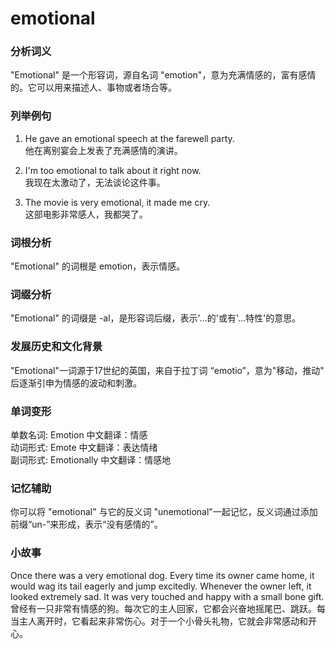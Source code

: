 # emotional

### 分析词义

  

"Emotional" 是一个形容词，源自名词 "emotion"，意为充满情感的，富有感情的。它可以用来描述人、事物或者场合等。

  

### 列举例句

  

1.  He gave an emotional speech at the farewell party.  
    他在离别宴会上发表了充满感情的演讲。
    
      
    
2.  I'm too emotional to talk about it right now.  
    我现在太激动了，无法谈论这件事。
    
      
    
3.  The movie is very emotional, it made me cry.  
    这部电影非常感人，我都哭了。
    
      
    

  

### 词根分析

  

"Emotional" 的词根是 emotion，表示情感。

  

### 词缀分析

  

"Emotional" 的词缀是 -al，是形容词后缀，表示'...的'或有'...特性'的意思。

  

### 发展历史和文化背景

  

"Emotional"一词源于17世纪的英国，来自于拉丁词 “emotio”，意为"移动，推动" 后逐渐引申为情感的波动和刺激。

  

### 单词变形

  

单数名词: Emotion 中文翻译：情感  
动词形式: Emote 中文翻译：表达情绪  
副词形式: Emotionally 中文翻译：情感地

  

### 记忆辅助

  

你可以将 "emotional" 与它的反义词 "unemotional"一起记忆，反义词通过添加前缀“un-”来形成，表示“没有感情的”。

  

### 小故事

  

Once there was a very emotional dog. Every time its owner came home, it would wag its tail eagerly and jump excitedly. Whenever the owner left, it looked extremely sad. It was very touched and happy with a small bone gift.  
曾经有一只非常有情感的狗。每次它的主人回家，它都会兴奋地摇尾巴、跳跃。每当主人离开时，它看起来非常伤心。对于一个小骨头礼物，它就会非常感动和开心。
